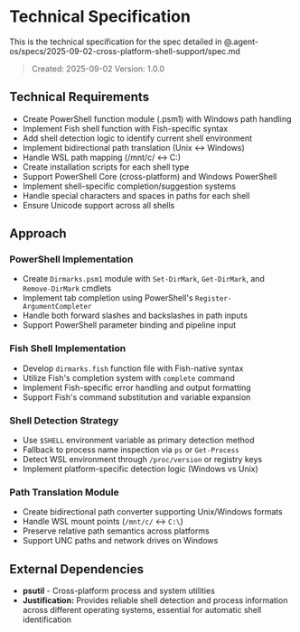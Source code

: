 # Technical Specification

This is the technical specification for the spec detailed in @.agent-os/specs/2025-09-02-cross-platform-shell-support/spec.md

> Created: 2025-09-02
> Version: 1.0.0

## Technical Requirements

- Create PowerShell function module (.psm1) with Windows path handling
- Implement Fish shell function with Fish-specific syntax
- Add shell detection logic to identify current shell environment
- Implement bidirectional path translation (Unix <-> Windows)
- Handle WSL path mapping (/mnt/c/ <-> C:\)
- Create installation scripts for each shell type
- Support PowerShell Core (cross-platform) and Windows PowerShell
- Implement shell-specific completion/suggestion systems
- Handle special characters and spaces in paths for each shell
- Ensure Unicode support across all shells

## Approach

### PowerShell Implementation
- Create `Dirmarks.psm1` module with `Set-DirMark`, `Get-DirMark`, and `Remove-DirMark` cmdlets
- Implement tab completion using PowerShell's `Register-ArgumentCompleter`
- Handle both forward slashes and backslashes in path inputs
- Support PowerShell parameter binding and pipeline input

### Fish Shell Implementation
- Develop `dirmarks.fish` function file with Fish-native syntax
- Utilize Fish's completion system with `complete` command
- Implement Fish-specific error handling and output formatting
- Support Fish's command substitution and variable expansion

### Shell Detection Strategy
- Use `$SHELL` environment variable as primary detection method
- Fallback to process name inspection via `ps` or `Get-Process`
- Detect WSL environment through `/proc/version` or registry keys
- Implement platform-specific detection logic (Windows vs Unix)

### Path Translation Module
- Create bidirectional path converter supporting Unix/Windows formats
- Handle WSL mount points (`/mnt/c/` ↔ `C:\`)
- Preserve relative path semantics across platforms
- Support UNC paths and network drives on Windows

## External Dependencies

- **psutil** - Cross-platform process and system utilities
- **Justification:** Provides reliable shell detection and process information across different operating systems, essential for automatic shell identification
